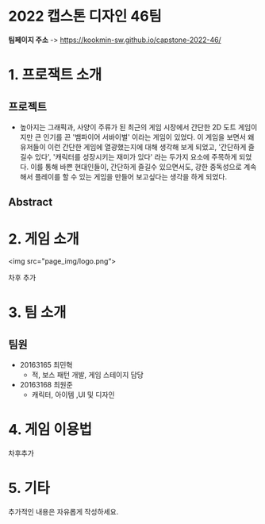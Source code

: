 

# 2022 캡스톤 디자인 46팀

**팀페이지 주소** -> https://kookmin-sw.github.io/capstone-2022-46/






# 1. 프로잭트 소개

## 프로젝트
 - 높아지는 그래픽과, 사양이 주류가 된 최근의 게임 시장에서 간단한 2D 도트 게임이지만
   큰 인기를 끈 '뱀파이어 서바이벌' 이라는 게임이 있었다. 이 게임을 보면서 왜 유저들이
   이런 간단한 게임에 열광했는지에 대해 생각해 보게 되었고, '간단하게 즐길수 있다',
   '캐릭터를 성장시키는 재미가 있다' 라는 두가지 요소에 주목하게 되었다.
   이를 통해 바쁜 현대인들이, 간단하게 즐길수 있으면서도, 강한 중독성으로 계속해서
   플레이를 할 수 있는 게임을 만들어 보고싶다는 생각을 하게 되었다.

## Abstract

# 2. 게임 소개

<img src="page_img/logo.png“> </img>

차후 추가

# 3. 팀 소개

## 팀원
- 20163165 최민혁
  - 적, 보스 패턴 개발, 게임 스테이지 담당
- 20163168 최원준
  - 캐릭터, 아이템 ,UI 및 디자인


# 4. 게임 이용법

차후추가

# 5. 기타

추가적인 내용은 자유롭게 작성하세요.
